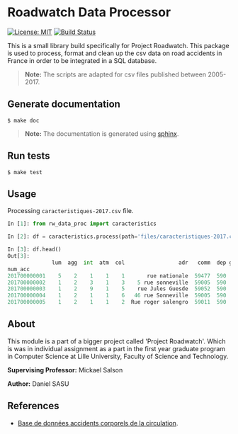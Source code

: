 Roadwatch Data Processor
=========================

[![License: MIT](https://img.shields.io/badge/License-MIT-yellow.svg)](https://opensource.org/licenses/MIT) [![Build Status](https://travis-ci.com/daniel-sasu/roadwatch-data-processor.svg?branch=master)](https://travis-ci.com/daniel-sasu/roadwatch-data-processor)

This is a small library build specifically for Project Roadwatch. This package is used to process, format and clean up the csv data on road accidents in France in order
to be integrated in a SQL database.   


> **Note:** The scripts are adapted for csv files published between 2005-2017.


Generate documentation
-----------------------
```
$ make doc
```

> **Note:** The documentation is generated using [sphinx](http://www.sphinx-doc.org/en/master/).

Run tests
------------
```
$ make test
```

Usage
------
Processing `caracteristiques-2017.csv` file.

```python
In [1]: from rw_data_proc import caracteristics

In [2]: df = caracteristics.process(path='files/caracteristiques-2017.csv')

In [3]: df.head()
Out[3]:
              lum  agg  int  atm  col                 adr   comm  dep gps       lat     long                date
num_acc
201700000001    5    2    1    1    1       rue nationale  59477  590   M  50.51326  2.92191 2017-01-11 18:20:00
201700000002    1    2    3    1    3    5 rue sonneville  59005  590   M  50.53611  2.95314 2017-02-13 16:30:00
201700000003    1    2    9    1    5    rue Jules Guesde  59052  590   M  50.52174  2.88786 2017-03-07 11:50:00
201700000004    1    2    1    1    6   46 rue Sonneville  59005  590   M  50.53723  2.95700 2017-04-22 13:00:00
201700000005    1    2    1    1    2  Rue roger salengro  59011  590   M  50.52999  2.93798 2017-05-20 12:30:00

```

About
------

This module is a part of a bigger project called 'Project Roadwatch'. Which is was in individual assignment as a part in the first year graduate program in Computer Science at Lille University, Faculty of Science and Technology.

**Supervising Professor:** Mickael Salson

**Author:** Daniel SASU

References
-----------
* [Base de données accidents corporels de la circulation](https://www.data.gouv.fr/fr/datasets/base-de-donnees-accidents-corporels-de-la-circulation/).
